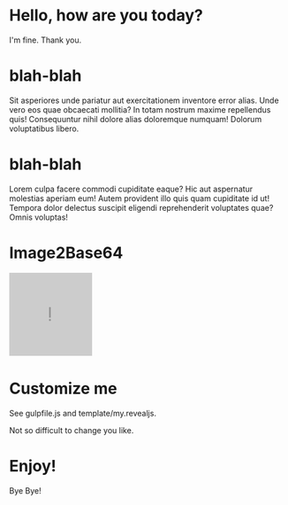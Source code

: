 # Hello, how are you today?

I'm fine. Thank you.

# blah-blah

Sit asperiores unde pariatur aut exercitationem inventore error alias. Unde vero eos quae obcaecati mollitia? In totam nostrum maxime repellendus quis! Consequuntur nihil dolore alias doloremque numquam! Dolorum voluptatibus libero.

# blah-blah

Lorem culpa facere commodi cupiditate eaque? Hic aut aspernatur molestias aperiam eum! Autem provident illo quis quam cupiditate id ut! Tempora dolor delectus suscipit eligendi reprehenderit voluptates quae? Omnis voluptas!

# Image2Base64

![](./image.png)

# Customize me

See gulpfile.js and template/my.revealjs.

Not so difficult to change you like.

# Enjoy!

Bye Bye!

